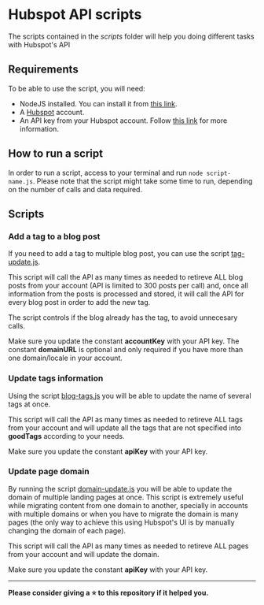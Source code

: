 # Hubspot API scripts

The scripts contained in the <i>scripts</i> folder will help you doing different tasks with Hubspot's API

<h2>Requirements</h2>

To be able to use the script, you will need:

<ul>
    <li>NodeJS installed. You can install it from <a href="https://nodejs.org/es/" target="_blank">this link</a>.</li>
    <li>A <a href="https://www.hubspot.com/" target="_blank">Hubspot</a> account.</li>
    <li>An API key from your Hubspot account. Follow <a href="https://knowledge.hubspot.com/integrations/how-do-i-get-my-hubspot-api-key" target="_blank">this link</a> for more information.</li>
</ul>

<h2>How to run a script</h2>

In order to run a script, access to your terminal and run ``` node script-name.js ```.
Please note that the script might take some time to run, depending on the number of calls and data required.


<h2>Scripts</h2>

<h3>Add a tag to a blog post</h3>
If you need to add a tag to multiple blog post, you can use the script <a href="scripts/tag-update.js">tag-update.js</a>.

This script will call the API as many times as needed to retireve ALL blog posts from your account (API is limited to 300 posts per call) and, once all information from the posts is processed and stored, it will call the API for every blog post in order to add the new tag.

The script controls if the blog already has the tag, to avoid unnecesary calls.

Make sure you update the constant <b>accountKey</b> with your API key.
The constant <b>domainURL</b> is optional and only required if you have more than one domain/locale in your account. 


<h3>Update tags information</h3>
Using the script <a href="scripts/blog-tags.js">blog-tags.js</a> you will be able to update the name of several tags at once.

This script will call the API as many times as needed to retireve ALL tags from your account and will update all the tags that are not specified into <b>goodTags</b> according to your needs.

Make sure you update the constant <b>apiKey</b> with your API key.

<h3>Update page domain</h3>
By running the script <a href="scripts/domain-update.js">domain-update.js</a> you will be able to update the domain of multiple landing pages at once.
This script is extremely useful while migrating content from one domain to another, specially in accounts with multiple domains or when you have to migrate the domain is many pages (the only way to achieve this using Hubspot's UI is by manually changing the domain of each page).

This script will call the API as many times as needed to retireve ALL pages from your account and will update the domain.

Make sure you update the constant <b>apiKey</b> with your API key.


<hr />

<b> Please consider giving a :star: to this repository if it helped you. </b>


